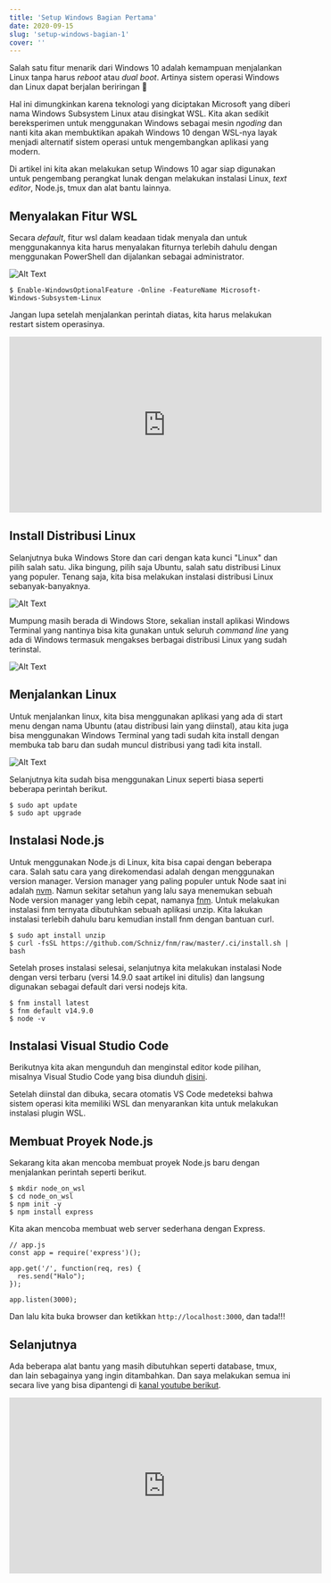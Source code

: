 ```yaml
---
title: 'Setup Windows Bagian Pertama'
date: 2020-09-15
slug: 'setup-windows-bagian-1'
cover: ''
---
```


Salah satu fitur menarik dari Windows 10 adalah kemampuan menjalankan Linux tanpa harus _reboot_ atau _dual boot_. Artinya sistem operasi Windows dan Linux dapat berjalan beriringan 🎉

Hal ini dimungkinkan karena teknologi yang diciptakan Microsoft yang diberi nama Windows Subsystem Linux atau disingkat WSL. Kita akan sedikit bereksperimen untuk menggunakan Windows sebagai mesin _ngoding_ dan nanti kita akan membuktikan apakah Windows 10 dengan WSL-nya layak menjadi alternatif sistem operasi untuk mengembangkan aplikasi yang modern.

Di artikel ini kita akan melakukan setup Windows 10 agar siap digunakan untuk pengembang perangkat lunak dengan melakukan instalasi Linux, _text editor_, Node.js, tmux dan alat bantu lainnya.

## Menyalakan Fitur WSL

Secara _default_, fitur wsl dalam keadaan tidak menyala dan untuk menggunakannya kita harus menyalakan fiturnya terlebih dahulu dengan menggunakan PowerShell dan dijalankan sebagai administrator.

![Alt Text](/i/oxqn6ncshkfiqz0uopgg.png)

```
$ Enable-WindowsOptionalFeature -Online -FeatureName Microsoft-Windows-Subsystem-Linux
```

Jangan lupa setelah menjalankan perintah diatas, kita harus melakukan restart sistem operasinya.

<center><iframe width="560" height="315" src="https://www.youtube.com/embed/R1AC7UFFWp8" frameborder="0" allowfullscreen></iframe></center>

## Install Distribusi Linux

Selanjutnya buka Windows Store dan cari dengan kata kunci "Linux" dan pilih salah satu. Jika bingung, pilih saja Ubuntu, salah satu distribusi Linux yang populer. Tenang saja, kita bisa melakukan instalasi distribusi Linux sebanyak-banyaknya. 

![Alt Text](/i/xfd0mxqyqyzgkv24xxds.png)

Mumpung masih berada di Windows Store, sekalian install aplikasi Windows Terminal yang nantinya bisa kita gunakan untuk seluruh _command line_ yang ada di Windows termasuk mengakses berbagai distribusi Linux yang sudah terinstal.

![Alt Text](/i/3eh8ubcdkzk8l3s42j4l.png)

## Menjalankan Linux

Untuk menjalankan linux, kita bisa menggunakan aplikasi yang ada di start menu dengan nama Ubuntu (atau distribusi lain yang diinstal), atau kita juga bisa menggunakan Windows Terminal yang tadi sudah kita install dengan membuka tab baru dan sudah muncul distribusi yang tadi kita install.

![Alt Text](/i/wcqsiqevxuw0y4sg42a8.png)

Selanjutnya kita sudah bisa menggunakan Linux seperti biasa seperti beberapa perintah berikut.

```
$ sudo apt update
$ sudo apt upgrade
```

## Instalasi Node.js

Untuk menggunakan Node.js di Linux, kita bisa capai dengan beberapa cara. Salah satu cara yang direkomendasi adalah dengan menggunakan version manager. Version manager yang paling populer untuk Node saat ini adalah [nvm](https://github.com/nvm-sh/nvm#nvmrc). Namun sekitar setahun yang lalu saya menemukan sebuah Node version manager yang lebih cepat, namanya [fnm](https://github.com/Schniz/fnm). Untuk melakukan instalasi fnm ternyata dibutuhkan sebuah aplikasi unzip. Kita lakukan instalasi terlebih dahulu baru kemudian install fnm dengan bantuan curl.

```
$ sudo apt install unzip
$ curl -fsSL https://github.com/Schniz/fnm/raw/master/.ci/install.sh | bash
```

Setelah proses instalasi selesai, selanjutnya kita melakukan instalasi Node dengan versi terbaru (versi 14.9.0 saat artikel ini ditulis) dan langsung digunakan sebagai default dari versi nodejs kita.

```
$ fnm install latest
$ fnm default v14.9.0
$ node -v
```

## Instalasi Visual Studio Code

Berikutnya kita akan mengunduh dan menginstal editor kode pilihan, misalnya Visual Studio Code yang bisa diunduh [disini](https://code.visualstudio.com).

Setelah diinstal dan dibuka, secara otomatis VS Code medeteksi bahwa sistem operasi kita memiliki WSL dan menyarankan kita untuk melakukan instalasi plugin WSL.

## Membuat Proyek Node.js

Sekarang kita akan mencoba membuat proyek Node.js baru dengan menjalankan perintah seperti berikut.

```
$ mkdir node_on_wsl
$ cd node_on_wsl
$ npm init -y
$ npm install express
```

Kita akan mencoba membuat web server sederhana dengan Express.

```
// app.js
const app = require('express')();

app.get('/', function(req, res) {
  res.send("Halo");
});

app.listen(3000);
```

Dan lalu kita buka browser dan ketikkan `http://localhost:3000`, dan tada!!!

## Selanjutnya

Ada beberapa alat bantu yang masih dibutuhkan seperti database, tmux, dan lain sebagainya yang ingin ditambahkan. Dan saya melakukan semua ini secara live yang bisa dipantengi di [kanal youtube berikut](https://www.youtube.com/channel/UCHhAlFGFCGgIusQkQIqJLYw?sub_confirmation=1).

<center><iframe width="560" height="315" src="https://www.youtube.com/embed/2Lq-x_X_hXs" frameborder="0" allowfullscreen></iframe></center>

